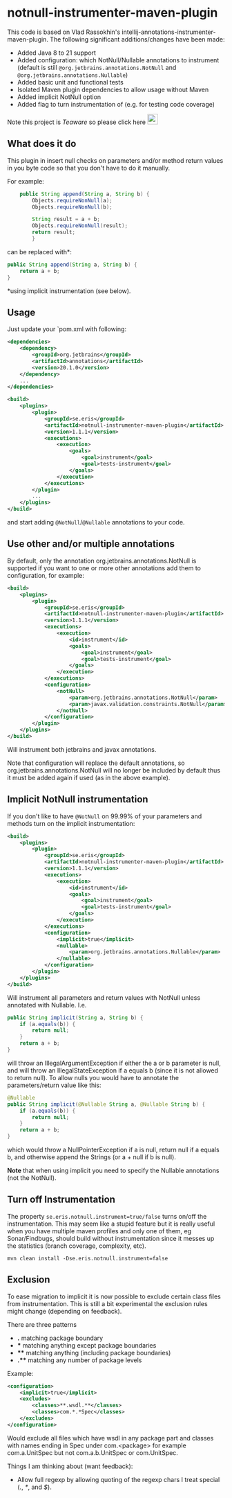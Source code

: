 # notnull-instrumenter-maven-plugin

This code is based on Vlad Rassokhin's intellij-annotations-instrumenter-maven-plugin. The following
significant additions/changes have been made:

* Added Java 8 to 21 support
* Added configuration: which NotNull/Nullable annotations to instrument (default is still `@org.jetbrains.annotations.NotNull` and `@org.jetbrains.annotations.Nullable`)
* Added basic unit and functional tests
* Isolated Maven plugin dependencies to allow usage without Maven
* Added implicit NotNull option
* Added flag to turn instrumentation of (e.g. for testing code coverage)

Note this project is *Teaware* so please click here [<img src="https://github.com/osundblad/intellij-annotations-instrumenter-maven-plugin/blob/master/src/docs/images/tea.png?raw=true" width="24">](https://www.buymeacoffee.com/osundblad)

## What does it do

This plugin in insert null checks on parameters and/or method return values in you byte code so that you don't have to 
do it manually.

For example:
```java
    public String append(String a, String b) {
        Objects.requireNonNull(a);
        Objects.requireNonNull(b);

        String result = a + b;
        Objects.requireNonNull(result);
        return result;
        }
```
can be replaced with*:
```java
public String append(String a, String b) {
    return a + b;
}
```
*using implicit instrumentation (see below).


## Usage

Just update your `pom.xml with following: 
```xml
<dependencies>
    <dependency>
        <groupId>org.jetbrains</groupId>
        <artifactId>annotations</artifactId>
        <version>20.1.0</version>
    </dependency>
    ...
</dependencies>

<build>
    <plugins>
        <plugin>
            <groupId>se.eris</groupId>
            <artifactId>notnull-instrumenter-maven-plugin</artifactId>
            <version>1.1.1</version>
            <executions>
                <execution>
                    <goals>
                        <goal>instrument</goal>
                        <goal>tests-instrument</goal>
                    </goals>
                </execution>
            </executions>
        </plugin>
        ...
    </plugins>
</build>
```

and start adding `@NotNull`/`@Nullable` annotations to your code.


## Use other and/or multiple annotations

By default, only the annotation org.jetbrains.annotations.NotNull is supported if you
want to one or more other annotations add them to configuration, for example:
```xml
<build>
    <plugins>
        <plugin>
            <groupId>se.eris</groupId>
            <artifactId>notnull-instrumenter-maven-plugin</artifactId>
            <version>1.1.1</version>
            <executions>
                <execution>
                    <id>instrument</id>
                    <goals>
                        <goal>instrument</goal>
                        <goal>tests-instrument</goal>
                    </goals>
                </execution>
            </executions>
            <configuration>
                <notNull>
                    <param>org.jetbrains.annotations.NotNull</param>
                    <param>javax.validation.constraints.NotNull</param>
                </notNull>
            </configuration>
        </plugin>
    </plugins>
</build>
```

Will instrument both jetbrains and javax annotations.

Note that configuration will replace the default annotations, so org.jetbrains.annotations.NotNull will
no longer be included by default thus it must be added again if used (as in the above example).


## Implicit NotNull instrumentation

If you don't like to have `@NotNull` on 99.99% of your parameters and methods turn on the implicit instrumentation:
```xml
<build>
    <plugins>
        <plugin>
            <groupId>se.eris</groupId>
            <artifactId>notnull-instrumenter-maven-plugin</artifactId>
            <version>1.1.1</version>
            <executions>
                <execution>
                    <id>instrument</id>
                    <goals>
                        <goal>instrument</goal>
                        <goal>tests-instrument</goal>
                    </goals>
                </execution>
            </executions>
            <configuration>
                <implicit>true</implicit>
                <nullable>
                    <param>org.jetbrains.annotations.Nullable</param>
                </nullable>
            </configuration>
        </plugin>
    </plugins>
</build>
```

Will instrument all parameters and return values with NotNull unless annotated with Nullable. I.e.
```java
public String implicit(String a, String b) {
    if (a.equals(b)) {
        return null;
    }
    return a + b;
}
```

will throw an IllegalArgumentException if either the a or b parameter is null, and will throw an 
IllegalStateException if a equals b (since it is not allowed to return null). To allow nulls you would 
have to annotate the parameters/return value like this:

```java
@Nullable
public String implicit(@Nullable String a, @Nullable String b) {
    if (a.equals(b)) {
        return null;
    }
    return a + b;
}
```

which would throw a NullPointerException if a is null, return null if a equals b, and otherwise append the 
Strings (or a + null if b is null).

**Note** that when using implicit you need to specify the Nullable annotations (not the NotNull).


## Turn off Instrumentation

The property `se.eris.notnull.instrument=true/false` turns on/off the instrumentation. This may seem like a 
stupid feature but it is really useful when you have multiple maven profiles and only one of them, eg Sonar/Findbugs, 
should build without instrumentation since it messes up the statistics (branch coverage, complexity, etc).

`mvn clean install -Dse.eris.notnull.instrument=false`

## Exclusion

To ease migration to implicit it is now possible to exclude certain class files from instrumentation. This 
is still a bit experimental the exclusion rules might change (depending on feedback).

There are three patterns

* __.__  matching package boundary
* __\*__  matching anything except package boundaries
* __\*\*__  matching anything (including package boundaries)
* __.\*\*__  matching any number of package levels

Example:
```xml
<configuration>
    <implicit>true</implicit>
    <excludes>
        <classes>**.wsdl.**</classes>
        <classes>com.*.*Spec</classes>
    </excludes>
</configuration>
```

Would exclude all files which have wsdl in any package part and classes with names ending 
in Spec under com.&lt;package&gt; for example com.a.UnitSpec but not com.a.b.UnitSpec or 
com.UnitSpec.

Things I am thinking about (want feedback):

* Allow full regexp by allowing quoting of the regexp chars I treat special (_._, _*_, and _$_). 
